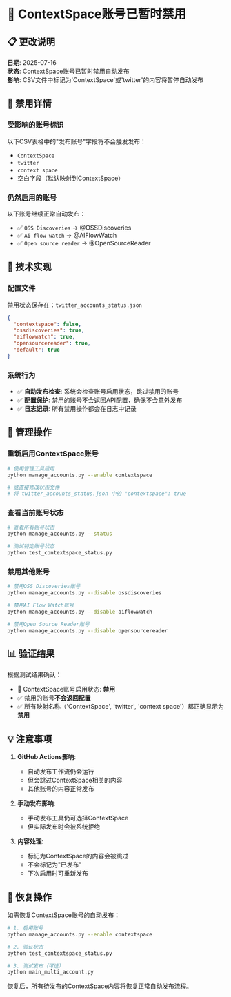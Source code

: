 # 🔴 ContextSpace账号已暂时禁用

## 📋 更改说明

**日期**: 2025-07-16  
**状态**: ContextSpace账号已暂时禁用自动发布  
**影响**: CSV文件中标记为'ContextSpace'或'twitter'的内容将暂停自动发布  

## 🎯 禁用详情

### 受影响的账号标识
以下CSV表格中的"发布账号"字段将不会触发发布：
- `ContextSpace`
- `twitter`
- `context space`
- 空白字段（默认映射到ContextSpace）

### 仍然启用的账号
以下账号继续正常自动发布：
- ✅ `OSS Discoveries` → @OSSDiscoveries
- ✅ `Ai flow watch` → @AIFlowWatch  
- ✅ `Open source reader` → @OpenSourceReader

## 🔧 技术实现

### 配置文件
禁用状态保存在：`twitter_accounts_status.json`
```json
{
  "contextspace": false,
  "ossdiscoveries": true,
  "aiflowwatch": true,
  "opensourcereader": true,
  "default": true
}
```

### 系统行为
- ✅ **自动发布检查**: 系统会检查账号启用状态，跳过禁用的账号
- ✅ **配置保护**: 禁用的账号不会返回API配置，确保不会意外发布
- ✅ **日志记录**: 所有禁用操作都会在日志中记录

## 🚀 管理操作

### 重新启用ContextSpace账号
```bash
# 使用管理工具启用
python manage_accounts.py --enable contextspace

# 或直接修改状态文件
# 将 twitter_accounts_status.json 中的 "contextspace": true
```

### 查看当前账号状态
```bash
# 查看所有账号状态
python manage_accounts.py --status

# 测试特定账号状态
python test_contextspace_status.py
```

### 禁用其他账号
```bash
# 禁用OSS Discoveries账号
python manage_accounts.py --disable ossdiscoveries

# 禁用AI Flow Watch账号  
python manage_accounts.py --disable aiflowwatch

# 禁用Open Source Reader账号
python manage_accounts.py --disable opensourcereader
```

## 📊 验证结果

根据测试结果确认：
- 🔴 ContextSpace账号启用状态: **禁用**
- ✅ 禁用的账号**不会返回配置**
- ✅ 所有映射名称（'ContextSpace', 'twitter', 'context space'）都正确显示为**禁用**

## 💡 注意事项

1. **GitHub Actions影响**: 
   - 自动发布工作流仍会运行
   - 但会跳过ContextSpace相关的内容
   - 其他账号的内容正常发布

2. **手动发布影响**:
   - 手动发布工具仍可选择ContextSpace
   - 但实际发布时会被系统拒绝

3. **内容处理**:
   - 标记为ContextSpace的内容会被跳过
   - 不会标记为"已发布"
   - 下次启用时可重新发布

## 🔄 恢复操作

如需恢复ContextSpace账号的自动发布：

```bash
# 1. 启用账号
python manage_accounts.py --enable contextspace

# 2. 验证状态
python test_contextspace_status.py

# 3. 测试发布（可选）
python main_multi_account.py
```

恢复后，所有待发布的ContextSpace内容将恢复正常自动发布流程。 